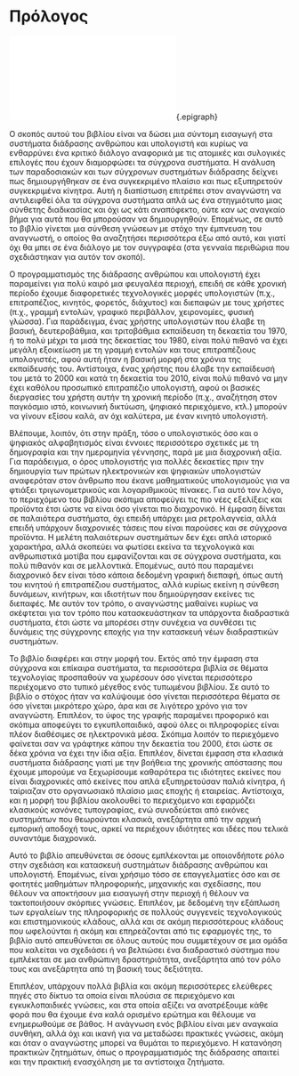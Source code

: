 # Πρόλογος

![](aristotle-learning.md){.epigraph}

Ο σκοπός αυτού του βιβλίου είναι να δώσει μια σύντομη εισαγωγή στα
συστήματα διάδρασης ανθρώπου και υπολογιστή και κυρίως να ενθαρρύνει ένα
κριτικό διάλογο αναφορικά με τις ατομικές και συλογικές επιλογές που
έχουν διαμορφώσει τα σύγχρονα συστήματα. Η ανάλυση των παραδοσιακών και των σύγχρονων συστημάτων διάδρασης δείχνει πως δημιουργήθηκαν σε ένα συγκεκριμένο πλαίσιο και πως εξυπηρετούν συγκεκριμένα κίνητρα. Αυτή η διαπίστωση επιτρέπει στον αναγνώστη να αντιλειφθεί όλα τα σύγχρονα συστήματα απλά ως ένα στηγμιότυπο μιας σύνθετης διαδικασίας και όχι ως κάτι αναπόφεκτο, ούτε καν ως αναγκαίο βήμα για αυτά που θα μπορούσαν να δημιουργηθούν. Επομένως, σε αυτό το βιβλίο
γίνεται μια σύνθεση γνώσεων με στόχο την έμπνευση του αναγνωστή, ο
οποίος θα αναζητήσει περισσότερα έξω από αυτό, και γιατί όχι θα μπει σε
ένα διάλογο με τον συγγραφέα (στα γενναία περιθώρια που σχεδιάστηκαν για
αυτόν τον σκοπό).

Ο προγραμματισμός της διάδρασης ανθρώπου και υπολογιστή έχει παραμείνει για
πολύ καιρό μια φευγαλέα περιοχή, επειδή σε κάθε χρονική περίοδο έχουμε
διαφορετικές τεχνολογικές μορφές υπολογιστών (π.χ., επιτραπέζιος,
κινητός, φορετός, διάχυτος) και διεπαφών με τους χρήστες (π.χ., γραμμή
εντολών, γραφικό περιβάλλον, χειρονομίες, φυσική γλώσσα). Για
παράδειγμα, ένας χρήστης υπολογιστών που έλαβε τη βασική, δευτεροβάθμια,
και τριτοβάθμια εκπαίδευση τη δεκαετία του 1970, ή το πολύ μέχρι τα μισά
της δεκαετίας του 1980, είναι πολύ πιθανό να έχει μεγάλη εξοικείωση με
τη γραμμή εντολών και τους επιτραπέζιους υπολογιστές, αφού αυτή ήταν η
βασική μορφή στα χρόνια της εκπαίδευσής του. Αντίστοιχα, ένας χρήστης
που έλαβε την εκπαίδευσή του μετά το 2000 και κατά τη δεκαετία του 2010,
είναι πολύ πιθανό να μην έχει καθόλου προσωπικό επιτραπέζιο υπολογιστή,
αφού οι βασικές διεργασίες του χρήστη αυτήν τη χρονική περίοδο (π.χ.,
αναζήτηση στον παγκόσμιο ιστό, κοινωνική δικτύωση, ψηφιακό περιεχόμενο,
κτλ.) μπορούν να γίνουν εξίσου καλά, αν όχι καλύτερα, με έναν κινητό
υπολογιστή.

Βλέπουμε, λοιπόν, ότι στην πράξη, τόσο ο υπολογιστικός όσο και ο
ψηφιακός αλφαβητισμός είναι έννοιες περισσότερο σχετικές με τη
δημογραφία και την ημερομηνία γέννησης, παρά με μια διαχρονική αξία. Για παράδειγμα, ο όρος υπολογιστής για πολλές δεκαετίες πριν την δημιουργία των πρώτων ηλεκτρονικών και ψηφιακών υπολογιστών αναφερόταν στον άνθρωπο που έκανε μαθηματικούς υπολογισμούς για να φτιάξει τριγωνομετρικούς και λογαριθμικούς πίνακες. Για
αυτό τον λόγο, το περιεχόμενο του βιβλίου σκόπιμα αποφεύγει τις πιο νέες
εξελίξεις και προϊόντα έτσι ώστε να είναι όσο γίνεται πιο διαχρονικό. Η
έμφαση δίνεται σε παλαιότερα συστήματα, όχι επειδή υπάρχει μια
ρετρολαγνεία, αλλά επειδή υπάρχουν διαχρονικές τάσεις που είναι παρούσες
και σε σύγχρονα προϊόντα. Η μελέτη παλαιότερων συστημάτων δεν έχει απλά
ιστορικό χαρακτήρα, αλλά σκοπεύει να φωτίσει εκείνα τα τεχνολογικά και
ανθρωπιστικά μοτίβα που εμφανίζονται και σε σύγχρονα συστήματα, και πολύ
πιθανόν και σε μελλοντικά. Επομένως, αυτό που παραμένει διαχρονικό δεν είναι τόσο κάποια δεδομένη γραφική διεπαφή, όπως αυτή του κινητού ή επιτραπέζιου συστήματος, αλλά κυρίως εκείνη η σύνθεση δυνάμεων, κινήτρων, και ιδιοτήτων που δημιούργησαν εκείνες τις διεπαφές. Με αυτόν τον τρόπο, ο αναγνώστης μαθαίνει κυρίως να σκέφτεται για τον τρόπο που κατασκευάστηκαν τα υπάρχοντα διαδραστικά συστήματα, έτσι ώστε να μπορέσει στην συνέχεια να συνθέσει τις δυνάμεις της σύγχρονης εποχής για την
κατασκευή νέων διαδραστικών συστημάτων.

Το βιβλίο διαφέρει και στην μορφή του. Εκτός από την έμφαση στα σύγχρονα
και επίκαιρα συστήματα, τα περισσότερα βιβλία σε θέματα τεχνολογίας
προσπαθούν να χωρέσουν όσο γίνεται περισσότερο περιέχομενο στο τυπικό
μέγεθος ενός τυπωμένου βιβλίου. Σε αυτό το βιβλίο ο στόχος ήταν να
καλύψουμε όσο γίνεται περισσότερα θέματα σε όσο γίνεται μικρότερο χώρο,
άρα και σε λιγότερο χρόνο για τον αναγνώστη. Επιπλέον, το ύφος της
γραφής παραμένει προφορικό και σκόπιμα αποφεύγει το εγκυπλοπαιδικό, αφού
όλες οι πληροφορίες είναι πλέον διαθέσιμες σε ηλεκτρονικά μέσα. Σκόπιμα
λοιπόν το περιεχόμενο φαίνεται σαν να γράφτηκε κάπου την δεκαετία
του 2000, έτσι ώστε σε δέκα χρόνια να έχει την ίδια αξία. Επιπλέον, δίνεται έμφαση στα κλασικά συστήματα διάδρασης γιατί με την βοήθεια της χρονικής απόστασης που έχουμε μπορούμε να ξεχωρίσουμε καθαρότερα τις ιδιότητες εκείνες που είναι διαχρονικές από εκείνες που απλά εξυπηρετούσαν παλιά κίνητρα, ή ταίριαζαν στο οργανωσιακό πλαίσιο μιας εποχής ή εταιρείας. Αντίστοιχα,
και η μορφή του βιβλίου ακολουθεί το περιεχόμενο και εφαρμόζει κλασικούς
κανόνες τυπογραφίας, ενώ συνοδεύεται από εικόνες συστημάτων που
θεωρούνται κλασικά, ανεξάρτητα από την αρχική εμπορική αποδοχή τους, αρκεί να περιέχουν ιδιότητες και ιδέες που τελικά συναντάμε διαχρονικά.

Αυτό το βιβλίο απευθύνεται σε όσους εμπλέκονται με οποιονδήποτε ρόλο
στην σχεδιάση και κατασκευή συστημάτων διάδρασης ανθρώπου και υπολογιστή.
Επομένως, είναι χρήσιμο τόσο σε επαγγελματίες όσο και σε φοιτητές
μαθημάτων πληροφορικής, μηχανικής και σχεδίασης, που θέλουν να
αποκτήσουν μια εισαγωγή στην περιοχή ή θέλουν να τακτοποιήσουν σκόρπιες
γνώσεις. Επιπλέον, με δεδομένη την εξάπλωση των εργαλείων της
πληροφορικής σε πολλούς συγγενείς τεχνολογικούς και επιστημονικούς
κλάδους, αλλά και σε ακόμη περισσότερους κλάδους που ωφελούνται ή ακόμη
και επηρεάζονται από τις εφαρμογές της, το βιβλίο αυτό απευθύνεται σε
όλους αυτούς που συμμετέχουν σε μια ομάδα που καλείται να σχεδιάσει ή να
βελτιώσει ένα διαδραστικό σύστημα που εμπλέκεται σε μια ανθρώπινη
δραστηριότητα, ανεξάρτητα από τον ρόλο τους και ανεξάρτητα από τη βασική
τους δεξιότητα.

Επιπλέον, υπάρχουν πολλά βιβλία και ακόμη περισσότερες ελεύθερες πηγές
στο δίκτυο τα οποία είναι πλούσια σε περιεχόμενο και εγκυκλοπαιδικές
γνώσεις, και στα οποία αξίζει να ανατρέξουμε κάθε φορά που θα έχουμε ένα
καλά ορισμένο ερώτημα και θέλουμε να ενημερωθούμε σε βάθος. Η ανάγνωση
ενός βιβλίου είναι μεν αναγκαία συνθήκη, αλλά όχι και ικανή για να
μεταδώσει πρακτικές γνώσεις, ακόμη και όταν ο αναγνώστης μπορεί να
θυμάται το περιεχόμενο. Η κατανόηση πρακτικών ζητημάτων, όπως ο
προγραμματισμός της διάδρασης απαιτεί και την πρακτική ενασχόληση με τα
αντίστοιχα ζητήματα.
